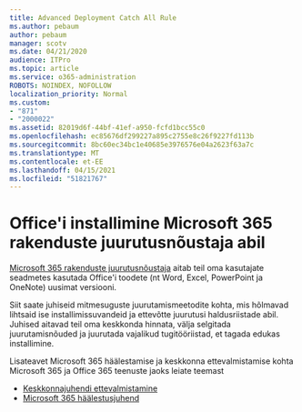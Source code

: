 ```yaml
---
title: Advanced Deployment Catch All Rule
ms.author: pebaum
author: pebaum
manager: scotv
ms.date: 04/21/2020
audience: ITPro
ms.topic: article
ms.service: o365-administration
ROBOTS: NOINDEX, NOFOLLOW
localization_priority: Normal
ms.custom:
- "871"
- "2000022"
ms.assetid: 82019d6f-44bf-41ef-a950-fcfd1bcc55c0
ms.openlocfilehash: ec85676df299227a895c2755e8c26f9227fd113b
ms.sourcegitcommit: 8bc60ec34bc1e40685e3976576e04a2623f63a7c
ms.translationtype: MT
ms.contentlocale: et-EE
ms.lasthandoff: 04/15/2021
ms.locfileid: "51821767"
---
```

# <a name="install-office-with-the-microsoft-365-apps-deployment-advisor"></a>Office'i installimine Microsoft 365 rakenduste juurutusnõustaja abil

[Microsoft 365 rakenduste juurutusnõustaja](https://go.microsoft.com/fwlink/?linkid=2145748) aitab teil oma kasutajate seadmetes kasutada Office'i toodete (nt Word, Excel, PowerPoint ja OneNote) uusimat versiooni.
  
Siit saate juhiseid mitmesuguste juurutamismeetodite kohta, mis hõlmavad lihtsaid ise installimissuvandeid ja ettevõtte juurutusi haldusriistade abil. Juhised aitavad teil oma keskkonda hinnata, välja selgitada juurutamisnõuded ja juurutada vajalikud tugitööriistad, et tagada edukas installimine.
  
Lisateavet Microsoft 365 häälestamise ja keskkonna ettevalmistamise kohta Microsoft 365 ja Office 365 teenuste jaoks leiate teemast

- [Keskkonnajuhendi ettevalmistamine](https://go.microsoft.com/fwlink/?linkid=2005213)
- [Microsoft 365 häälestusjuhend](https://go.microsoft.com/fwlink/?linkid=2072646)
